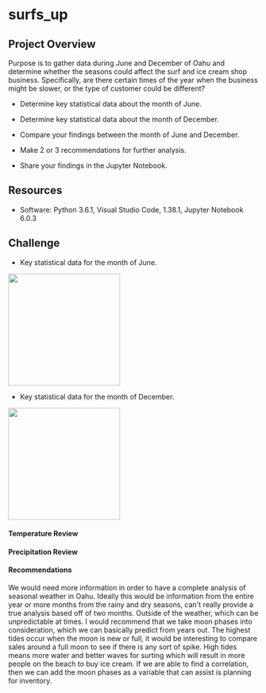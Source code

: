 # surfs_up
## Project Overview
Purpose is to gather data during June and December of Oahu and determine whether the seasons could affect the surf and ice cream shop business. Specifically, are there certain times of the year when the business might be slower, or the type of customer could be different?

- Determine key statistical data about the month of June.

- Determine key statistical data about the month of December.

- Compare your findings between the month of June and December.

- Make 2 or 3 recommendations for further analysis.

- Share your findings in the Jupyter Notebook.


## Resources
- Software: Python 3.6.1, Visual Studio Code, 1.38.1, Jupyter Notebook 6.0.3
## Challenge
-   Key statistical data for the month of June.
<img src="https://github.com/vrod237/surfs_up/blob/master/june.png" width="225">

-   Key statistical data for the month of December.
<img src="https://github.com/vrod237/surfs_up/blob/master/dec.png" width="225">

#### Temperature Review

#### Precipitation Review

#### Recommendations
We would need more information in order to have a complete analysis of seasonal weather in Oahu. Ideally this would be information from the entire year or more months from the rainy and dry seasons, can't really provide a true analysis based off of two months. Outside of the weather, which can be unpredictable at times. I would recommend that we take moon phases into consideration, which we can basically predict from years out. The highest tides occur when the moon is new or full, it would be interesting to compare sales around a full moon to see if there is any sort of spike. High tides means more water and better waves for surting which will result in more people on the beach to buy ice cream. If we are able to find a correlation, then we can add the moon phases as a variable that can assist is planning for inventory. 
